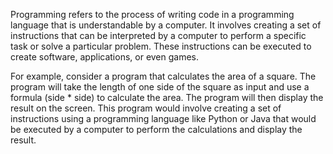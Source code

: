 

Programming refers to the process of writing code in a programming language that is understandable by a computer. It involves creating a set of instructions that can be interpreted by a computer to perform a specific task or solve a particular problem. These instructions can be executed to create software, applications, or even games.

For example, consider a program that calculates the area of a square. The program will take the length of one side of the square as input and use a formula (side * side) to calculate the area. The program will then display the result on the screen. This program would involve creating a set of instructions using a programming language like Python or Java that would be executed by a computer to perform the calculations and display the result.